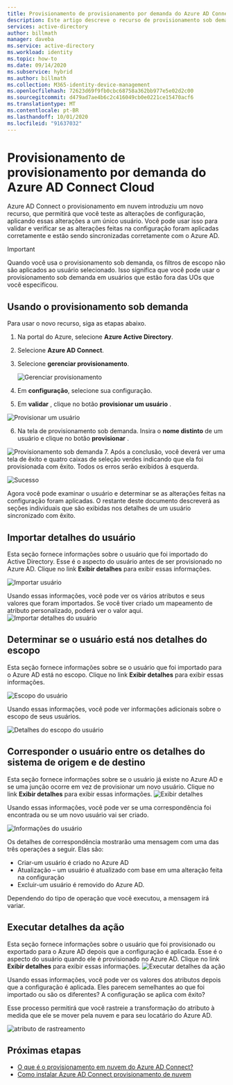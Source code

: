 ```yaml
---
title: Provisionamento de provisionamento por demanda do Azure AD Connect Cloud
description: Este artigo descreve o recurso de provisionamento sob demanda.
services: active-directory
author: billmath
manager: daveba
ms.service: active-directory
ms.workload: identity
ms.topic: how-to
ms.date: 09/14/2020
ms.subservice: hybrid
ms.author: billmath
ms.collection: M365-identity-device-management
ms.openlocfilehash: 72623d69f9fb0cbc68758a362bb977e5e02d2c00
ms.sourcegitcommit: d479ad7ae4b6c2c416049cb0e0221ce15470acf6
ms.translationtype: MT
ms.contentlocale: pt-BR
ms.lasthandoff: 10/01/2020
ms.locfileid: "91637032"
---
```

# <a name="azure-ad-connect-cloud-provisioning-on-demand-provisioning"></a>Provisionamento de provisionamento por demanda do Azure AD Connect Cloud

Azure AD Connect o provisionamento em nuvem introduziu um novo recurso, que permitirá que você teste as alterações de configuração, aplicando essas alterações a um único usuário.  Você pode usar isso para validar e verificar se as alterações feitas na configuração foram aplicadas corretamente e estão sendo sincronizadas corretamente com o Azure AD.  

> [!IMPORTANT] 
> Quando você usa o provisionamento sob demanda, os filtros de escopo não são aplicados ao usuário selecionado.  Isso significa que você pode usar o provisionamento sob demanda em usuários que estão fora das UOs que você especificou.


## <a name="using-on-demand-provisioning"></a>Usando o provisionamento sob demanda
Para usar o novo recurso, siga as etapas abaixo.


1.  Na portal do Azure, selecione **Azure Active Directory**.
2.  Selecione **Azure AD Connect**.
3.  Selecione **gerenciar provisionamento**.

    ![Gerenciar provisionamento](media/how-to-configure/manage1.png)
4. Em **configuração**, selecione sua configuração.
5. Em **validar** , clique no botão **provisionar um usuário** . 

 ![Provisionar um usuário](media/how-to-on-demand-provision/on-demand2.png)

6. Na tela de provisionamento sob demanda.  Insira o **nome distinto** de um usuário e clique no botão **provisionar** .  
 
 ![Provisionamento sob demanda](media/how-to-on-demand-provision/on-demand3.png)
7. Após a conclusão, você deverá ver uma tela de êxito e quatro caixas de seleção verdes indicando que ela foi provisionada com êxito.  Todos os erros serão exibidos à esquerda.

  ![Sucesso](media/how-to-on-demand-provision/on-demand4.png)

Agora você pode examinar o usuário e determinar se as alterações feitas na configuração foram aplicadas.  O restante deste documento descreverá as seções individuais que são exibidas nos detalhes de um usuário sincronizado com êxito.

## <a name="import-user-details"></a>Importar detalhes do usuário
Esta seção fornece informações sobre o usuário que foi importado do Active Directory.  Esse é o aspecto do usuário antes de ser provisionado no Azure AD.  Clique no link **Exibir detalhes** para exibir essas informações.

![Importar usuário](media/how-to-on-demand-provision/on-demand5.png)

Usando essas informações, você pode ver os vários atributos e seus valores que foram importados.  Se você tiver criado um mapeamento de atributo personalizado, poderá ver o valor aqui.
![Importar detalhes do usuário](media/how-to-on-demand-provision/on-demand6.png)

## <a name="determine-if-user-is-in-scope-details"></a>Determinar se o usuário está nos detalhes do escopo
Esta seção fornece informações sobre se o usuário que foi importado para o Azure AD está no escopo.  Clique no link **Exibir detalhes** para exibir essas informações.

![Escopo do usuário](media/how-to-on-demand-provision/on-demand7.png)

Usando essas informações, você pode ver informações adicionais sobre o escopo de seus usuários.

![Detalhes do escopo do usuário](media/how-to-on-demand-provision/on-demand10a.png)

## <a name="match-user-between-source-and-target-system-details"></a>Corresponder o usuário entre os detalhes do sistema de origem e de destino
Esta seção fornece informações sobre se o usuário já existe no Azure AD e se uma junção ocorre em vez de provisionar um novo usuário.  Clique no link **Exibir detalhes** para exibir essas informações.
![Exibir detalhes](media/how-to-on-demand-provision/on-demand8.png)

Usando essas informações, você pode ver se uma correspondência foi encontrada ou se um novo usuário vai ser criado.

![Informações do usuário](media/how-to-on-demand-provision/on-demand11.png)

Os detalhes de correspondência mostrarão uma mensagem com uma das três operações a seguir.  Elas são:
- Criar-um usuário é criado no Azure AD
- Atualização – um usuário é atualizado com base em uma alteração feita na configuração
- Excluir-um usuário é removido do Azure AD.

Dependendo do tipo de operação que você executou, a mensagem irá variar.

## <a name="perform-action-details"></a>Executar detalhes da ação
Esta seção fornece informações sobre o usuário que foi provisionado ou exportado para o Azure AD depois que a configuração é aplicada.  Esse é o aspecto do usuário quando ele é provisionado no Azure AD.  Clique no link **Exibir detalhes** para exibir essas informações.
![Executar detalhes da ação](media/how-to-on-demand-provision/on-demand9.png)

Usando essas informações, você pode ver os valores dos atributos depois que a configuração é aplicada.  Eles parecem semelhantes ao que foi importado ou são os diferentes?  A configuração se aplica com êxito?  

Esse processo permitirá que você rastreie a transformação do atributo à medida que ele se mover pela nuvem e para seu locatário do Azure AD.

![atributo de rastreamento](media/how-to-on-demand-provision/on-demand12.png)

## <a name="next-steps"></a>Próximas etapas 

- [O que é o provisionamento em nuvem do Azure AD Connect?](what-is-cloud-provisioning.md)
- [Como instalar Azure AD Connect provisionamento de nuvem](how-to-install.md)
 